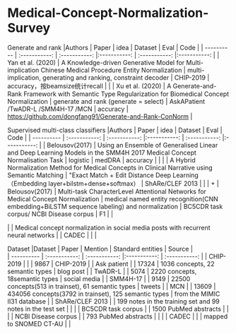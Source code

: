 # Medical-Concept-Normalization-Survey

Generate and rank
|Authors    | Paper     | idea     |  Dataset     |  Eval     |  Code     |
| ---------- | :-----------:  | :-----------: |:-----------:  | :-----------: |:-----------:  |
| Yan et al. (2020)     | A Knowledge-driven Generative Model for Multi-implication Chinese Medical Procedure Entity Normalization     | multi-implication, generating and ranking, constraint decoder    | CHIP-2019    | accuracy，按beamsize统计recall    |      |
| Xu et al. (2020)      | A Generate-and-Rank Framework with Semantic Type Regularization for Biomedical Concept Normalization     | generate and rank (generate = select)    | AskAPatient /TwADR-L /SMM4H-17 /MCN    | accuracy   | https://github.com/dongfang91/Generate-and-Rank-ConNorm     |

Supervised multi-class classifiers
|Authors    | Paper     | idea     |  Dataset     |  Eval     |  Code     |
| ---------- | :-----------:  | :-----------: |:-----------:  | :-----------: |:-----------:  |
| Belousov(2017)    | Using an Ensemble of Generalised Linear and Deep Learning Models in the SMM4H 2017 Medical Concept Normalisation Task     | logistic    | medDRA    | accuracy    |      |
|       | A Hybrid Normalization Method for Medical Concepts in Clinical Narrative using Semantic Matching     | "Exact Match + Edit Distance Deep Learning（Embedding layer+bilstm+dense+softmax）   | ShARe/CLEF 2013   |   |     |
+ 
| Belousov(2017)    | Multi-task CharacterLevel Attentional Networks for Medical Concept Normalization     | medical named entity recognition(CNN embedding+BiLSTM sequence labeling) and normalization    | BC5CDR task corpus/ NCBI Disease corpus    | F1    |      |

|      | Medical concept normalization in social media posts with recurrent neural networks     |    | CADEC    |    |      |

Dataset
|Dataset    | Paper | Mention     | Standard entities     |  Source     |  
| ---------- | :-----------:  | :-----------: |:-----------:  | :-----------:  | 
| CHIP-2019   |       |      | 9867    | CHIP-2019    |
| Ask patient   |       |  17324    | 1036 concepts, 22 semantic types    |  blog post     |
| TwADR-L   |       |    5074  | 2220 concepts, 18semantic types   | social media    |
| SMM4H-17   |       |   9149   | 22500 concepts(513 in trainset), 61 semantic types    |  tweets     |
| MCN  |       |  13609    | 434056 concepts(3792 in trainset), 125 semantic types    | from the MIMIC II31 database    |
| ShARe/CLEF 2013   |       |    199 notes in the training set and 99 notes in the test set   |    |     |
| BC5CDR task corpus   |       |  1500 PubMed abstracts     |     |     |
| NCBI Disease corpus   |       |  793 PubMed abstracts   |    |     |
| CADEC   |       |      | mapped to SNOMED CT-AU    |     |

